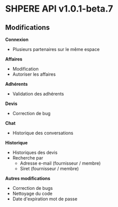 # SHPERE API v1.0.1-beta.7

## Modifications

**Connexion**

- Plusieurs partenaires sur le même espace

**Affaires**

- Modification
- Autoriser les affaires

**Adhérents**

- Validation des adhérents

**Devis**

- Correction de bug

**Chat**

- Historique des conversations

**Historique**

- Historiques des devis
- Recherche par
    - Adresse e-mail (fournisseur / membre)
    - Siret (fournisseur / membre)

**Autres modifications**

- Correction de bugs
- Nettoyage du code
- Date d'expiration mot de passe
